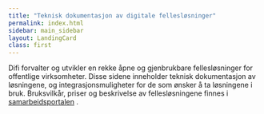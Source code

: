 ```yaml
---
title: "Teknisk dokumentasjon av digitale fellesløsninger"
permalink: index.html
sidebar: main_sidebar
layout: LandingCard
class: first
---
```


Difi forvalter og utvikler en rekke åpne og gjenbrukbare fellesløsninger for offentlige virksomheter. Disse sidene inneholder teknisk dokumentasjon av løsningene, og integrasjonsmuligheter for de som ønsker å ta løsningene i bruk. Bruksvilkår, priser og beskrivelse av fellesløsningene finnes i [samarbeidsportalen](https://samarbeid.difi.no/) .



